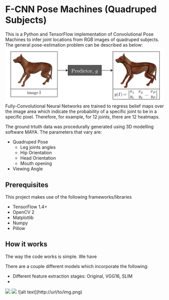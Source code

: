# F-CNN Pose Machines (Quadruped Subjects)

This is a Python and TensorFlow implementation of Convolutional Pose Machines to infer joint locations from RGB images of quadruped subjects. The general pose-estimation problem can be described as below:
<img src="images/pose_estimation.png">
Fully-Convolutional Neural Networks are trained to regress belief maps over the image area which indicate the probability of a specific joint to be in a specific pixel. Therefore, for example, for 12 joints, there are 12 heatmaps.

The ground trtuth data was procedurally generated using 3D modelling software MAYA. The parameters that vary are:
* Quadruped Pose
  * Leg joints angles
  * Hip Orientation
  * Head Orientation
  * Mouth opening
* Viewing Angle

## Prerequisites

This project makes use of the following frameworks/libraries
* TensorFlow 1.4+
* OpenCV 2
* Matplotlib
* Numpy
* Pillow

## How it works

The way the code works is simple.
We have 


There are a couple different models which incorporate the following:
- Different feature extraction stages: Original, VGG16, SLIM
- 

<img src="images/results">
<img src="images/architecture.png">
![alt text](http://url/to/img.png)
